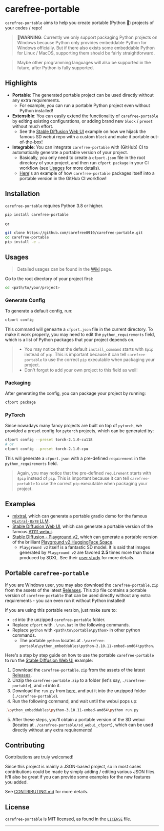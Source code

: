 # carefree-portable

`carefree-portable` aims to help you create portable (Python 🐍) projects of your codes / repo!

> 🚨**WARNING**: Currently we only support packaging Python projects on Windows because Python only provides embeddable Python for Windows officially. But if there also exists some embeddable Python for Linux / MacOS, supporting them should be fairly straightforward.

> Maybe other programming languages will also be supported in the future, after Python is fully supported.


## Highlights

- **Portable**: The generated portable project can be used directly without any extra requirements.
  - For example, you can run a portable Python project even without Python installed!
- **Extensible**: You can easily extend the functionality of `carefree-portable` by editing existing configurations, or adding brand new `block` / `preset` without much effort.
  - See the [Stable Diffusion Web UI](https://github.com/carefree0910/carefree-portable/blob/main/examples/sd_webui) example on how we hijack the famous SD webui repo with a custom `block` and make it portable out-of-the-box!
- **Integrable**: You can integrate `carefree-portable` with (GitHub) CI to automatically generate a portable version of your project.
  - Basically, you only need to create a `cfport.json` file in the root directory of your project, and then run `cfport package` in your CI workflow (see [Usages](#usages) for more details).
  - [Here](https://github.com/carefree0910/carefree-portable/blob/main/.github/workflows/package.yml)'s an example of how `carefree-portable` packages itself into a portable version in the GitHub CI workflow!


## Installation

`carefree-portable` requires Python 3.8 or higher.

```bash
pip install carefree-portable
```

or

```bash
git clone https://github.com/carefree0910/carefree-portable.git
cd carefree-portable
pip install -e .
```


## Usages

> Detailed usages can be found in the [Wiki](https://github.com/carefree0910/carefree-portable/wiki) page.

Go to the root directory of your project first:

```bash
cd <path/to/your/project>
```

### Generate Config

To generate a default config, run:

```bash
cfport config
```

This command will genearte a `cfport.json` file in the current directory. To make it work properly, you may need to edit the `python_requirements` field, which is a list of Python packages that your project depends on.

> - You may notice that the default `install_command` starts with `$pip` instead of `pip`. This is important because it can tell `carefree-portable` to use the correct `pip` executable when packaging your project.
> - Don't forget to add your own project to this field as well!

### Packaging

After generating the config, you can package your project by running:

```bash
cfport package
```

### PyTorch

Since nowadays many fancy projects are built on top of `pytorch`, we provided a preset config for `pytorch` projects, which can be generated by:

```bash
cfport config --preset torch-2.1.0-cu118
# or
cfport config --preset torch-2.1.0-cpu
```

This will generate a `cfport.json` with a pre-defined `requirement` in the `python_requirements` field.

> Again, you may notice that the pre-defined `requirement` starts with `$pip` instead of `pip`. This is important because it can tell `carefree-portable` to use the correct `pip` executable when packaging your project.


## Examples

- [mixtral](https://github.com/carefree0910/carefree-portable/blob/main/examples/mixtral), which can generate a portable gradio demo for the famous [`Mixtral-8x7B` LLM](https://huggingface.co/docs/transformers/model_doc/mixtral).
- [Stable Diffusion Web UI](https://github.com/carefree0910/carefree-portable/blob/main/examples/sd_webui), which can generate a portable version of the famous [A1111 webui](https://github.com/AUTOMATIC1111/stable-diffusion-webui).
- [Stable Diffusion - Playground v2](https://github.com/carefree0910/carefree-portable/blob/main/examples/sd_playground_v2), which can generate a portable version of the brilliant [Playground v2 HuggingFace Space](https://huggingface.co/spaces/playgroundai/playground-v2).
  - `Playground v2` itself is a fantastic SD model. It is said that images generated by `Playground v2` are favored **2.5** times more than those produced by SDXL. See their [user study](https://huggingface.co/playgroundai/playground-v2-1024px-aesthetic#user-study) for more details.


## Portable `carefree-portable`

If you are Windows user, you may also download the `carefree-portable.zip` from the assets of the latest [Releases](https://github.com/carefree0910/carefree-portable/releases). This zip file contains a portable version of `carefree-portable` that can be used directly without any extra requirements - you can even run it without Python installed!

If you are using this portable version, just make sure to:
- `cd` into the unzipped `carefree-portable` folder.
- Replace `cfport` with `.\run.bat` in the following commands.
- Replace `python` with `<path\to\portable\python>` in other python commands.
  - The portable `python` locates at `.\carefree-portable\python_embeddables\python-3.10.11-embed-amd64\python`.

Here's a step by step guide on how to use the portable `carefree-portable` to run the [Stable Diffusion Web UI](https://github.com/carefree0910/carefree-portable/blob/main/examples/sd_webui) example:

1. Download the `carefree-portable.zip` from the assets of the latest [Releases](https://github.com/carefree0910/carefree-portable/releases).
2. Unzip the `carefree-portable.zip` to a folder (let's say, `./carefree-portable`), and `cd` into it.
3. Download the `run.py` from [here](https://github.com/carefree0910/carefree-portable/blob/main/examples/sd_webui/run.py), and put it into the unzipped folder (`./carefree-portable`).
4. Run the following command, and wait until the webui pops up:

```bash
.\python_embeddables\python-3.10.11-embed-amd64\python run.py
```

5. After these steps, you'll obtain a portable version of the SD webui (locates at `./carefree-portable/sd_webui_cfport`), which can be used directly without any extra requirements!


## Contributing

Contributions are truly welcomed!

Since this project is mainly a JSON-based project, so in most cases contributions could be made by simply adding / editing various JSON files. It'll also be great if you can provide some examples for the new features you added.

See [CONTRIBUTING.md](https://github.com/carefree0910/carefree-portable/blob/main/CONTRIBUTING.md) for more details.


## License

`carefree-portable` is MIT licensed, as found in the [`LICENSE`](https://github.com/carefree0910/carefree-portable/blob/main/LICENSE) file.

---
